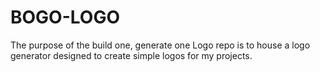 # BOGO-LOGO
The purpose of the build one, generate one Logo repo is to house a logo generator designed to create simple logos for my projects.
